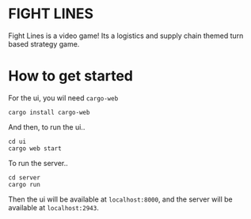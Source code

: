 # FIGHT LINES

Fight Lines is a video game! Its a logistics and supply chain themed turn based strategy game.

# How to get started
For the ui, you wil need `cargo-web`
```
cargo install cargo-web
```
And then, to run the ui.. 
```
cd ui
cargo web start
```

To run the server..
```
cd server
cargo run
```

Then the ui will be available at `localhost:8000`, and the server will be available at `localhost:2943`.
